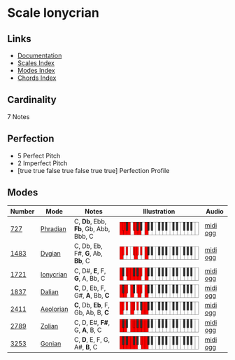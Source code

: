 # Scale Ionycrian

## Links

- [Documentation](index.md)
- [Scales Index](Scales.md)
- [Modes Index](Modes.md)
- [Chords Index](Chords.md)

## Cardinality

7 Notes

## Perfection

- 5 Perfect Pitch
- 2 Imperfect Pitch
- [true true false true false true true] Perfection Profile

## Modes

| Number | Mode | Notes | Illustration | Audio |
|--------|------|-------|--------------|-------|
| [727](https://ianring.com/musictheory/scales/727) | [Phradian](ModePhradian.md) | C, **Db**, Ebb, **Fb**, Gb, Abb, Bbb, C | ![CNaturalPhradian](ModeCNaturalPhradian.png) | [midi](ModeCNaturalPhradian.mid) [ogg](ModeCNaturalPhradian.ogg) | 
| [1483](https://ianring.com/musictheory/scales/1483) | [Dygian](ModeDygian.md) | C, Db, Eb, F#, **G**, Ab, **Bb**, C | ![CNaturalDygian](ModeCNaturalDygian.png) | [midi](ModeCNaturalDygian.mid) [ogg](ModeCNaturalDygian.ogg) | 
| [1721](https://ianring.com/musictheory/scales/1721) | [Ionycrian](ModeIonycrian.md) | C, D#, **E**, F, **G**, A, Bb, C | ![CNaturalIonycrian](ModeCNaturalIonycrian.png) | [midi](ModeCNaturalIonycrian.mid) [ogg](ModeCNaturalIonycrian.ogg) | 
| [1837](https://ianring.com/musictheory/scales/1837) | [Dalian](ModeDalian.md) | **C**, D, Eb, F, G#, **A**, Bb, **C** | ![CNaturalDalian](ModeCNaturalDalian.png) | [midi](ModeCNaturalDalian.mid) [ogg](ModeCNaturalDalian.ogg) | 
| [2411](https://ianring.com/musictheory/scales/2411) | [Aeolorian](ModeAeolorian.md) | **C**, Db, **Eb**, F, Gb, Ab, B, **C** | ![CNaturalAeolorian](ModeCNaturalAeolorian.png) | [midi](ModeCNaturalAeolorian.mid) [ogg](ModeCNaturalAeolorian.ogg) | 
| [2789](https://ianring.com/musictheory/scales/2789) | [Zolian](ModeZolian.md) | C, D, E#, **F#**, G, **A**, B, C | ![CNaturalZolian](ModeCNaturalZolian.png) | [midi](ModeCNaturalZolian.mid) [ogg](ModeCNaturalZolian.ogg) | 
| [3253](https://ianring.com/musictheory/scales/3253) | [Gonian](ModeGonian.md) | C, **D**, E, F, G, A#, **B**, C | ![CNaturalGonian](ModeCNaturalGonian.png) | [midi](ModeCNaturalGonian.mid) [ogg](ModeCNaturalGonian.ogg) | 
